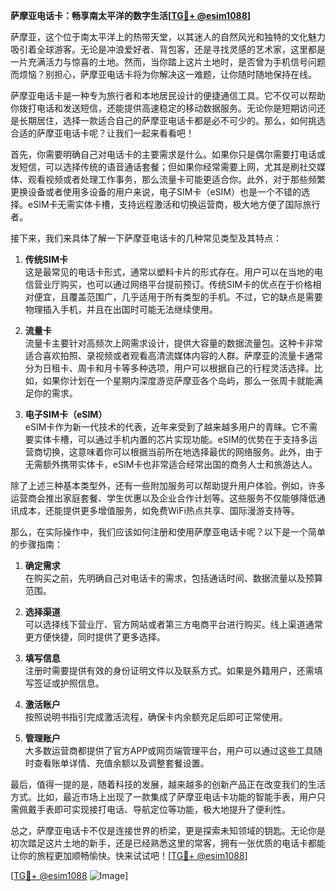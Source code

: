 **萨摩亚电话卡：畅享南太平洋的数字生活[[TG💪+ @esim1088](https://t.me/s/esim1088)]**

萨摩亚，这个位于南太平洋上的热带天堂，以其迷人的自然风光和独特的文化魅力吸引着全球游客。无论是冲浪爱好者、背包客，还是寻找灵感的艺术家，这里都是一片充满活力与惊喜的土地。然而，当你踏上这片土地时，是否曾为手机信号问题而烦恼？别担心，萨摩亚电话卡将为你解决这一难题，让你随时随地保持在线。

萨摩亚电话卡是一种专为旅行者和本地居民设计的便捷通信工具。它不仅可以帮助你拨打电话和发送短信，还能提供高速稳定的移动数据服务。无论你是短期访问还是长期居住，选择一款适合自己的萨摩亚电话卡都是必不可少的。那么，如何挑选合适的萨摩亚电话卡呢？让我们一起来看看吧！

首先，你需要明确自己对电话卡的主要需求是什么。如果你只是偶尔需要打电话或发短信，可以选择传统的语音通话套餐；但如果你经常需要上网，尤其是刷社交媒体、观看视频或者处理工作事务，那么流量卡可能更适合你。此外，对于那些频繁更换设备或者使用多设备的用户来说，电子SIM卡（eSIM）也是一个不错的选择。eSIM卡无需实体卡槽，支持远程激活和切换运营商，极大地方便了国际旅行者。

接下来，我们来具体了解一下萨摩亚电话卡的几种常见类型及其特点：

1. **传统SIM卡**  
   这是最常见的电话卡形式，通常以塑料卡片的形式存在。用户可以在当地的电信营业厅购买，也可以通过网络平台提前预订。传统SIM卡的优点在于价格相对便宜，且覆盖范围广，几乎适用于所有类型的手机。不过，它的缺点是需要物理插入手机，并且在出国时可能无法继续使用。

2. **流量卡**  
   流量卡主要针对高频次上网需求设计，提供大容量的数据流量包。这种卡非常适合喜欢拍照、录视频或者观看高清流媒体内容的人群。萨摩亚的流量卡通常分为日租卡、周卡和月卡等多种选项，用户可以根据自己的行程灵活选择。比如，如果你计划在一个星期内深度游览萨摩亚各个岛屿，那么一张周卡就能满足你的需求。

3. **电子SIM卡（eSIM）**  
   eSIM卡作为新一代技术的代表，近年来受到了越来越多用户的青睐。它不需要实体卡槽，可以通过手机内置的芯片实现功能。eSIM的优势在于支持多运营商切换，这意味着你可以根据当前所在地选择最优的网络服务。此外，由于无需额外携带实体卡，eSIM卡也非常适合经常出国的商务人士和旅游达人。

除了上述三种基本类型外，还有一些附加服务可以帮助提升用户体验。例如，许多运营商会推出家庭套餐、学生优惠以及企业合作计划等。这些服务不仅能够降低通讯成本，还能提供更多增值服务，如免费WiFi热点共享、国际漫游支持等。

那么，在实际操作中，我们应该如何注册和使用萨摩亚电话卡呢？以下是一个简单的步骤指南：

1. **确定需求**  
   在购买之前，先明确自己对电话卡的需求，包括通话时间、数据流量以及预算范围。

2. **选择渠道**  
   可以选择线下营业厅、官方网站或者第三方电商平台进行购买。线上渠道通常更方便快捷，同时提供了更多选择。

3. **填写信息**  
   注册时需要提供有效的身份证明文件以及联系方式。如果是外籍用户，还需填写签证或护照信息。

4. **激活账户**  
   按照说明书指引完成激活流程，确保卡内余额充足后即可正常使用。

5. **管理账户**  
   大多数运营商都提供了官方APP或网页端管理平台，用户可以通过这些工具随时查看账单详情、充值余额以及调整套餐设置。

最后，值得一提的是，随着科技的发展，越来越多的创新产品正在改变我们的生活方式。比如，最近市场上出现了一款集成了萨摩亚电话卡功能的智能手表，用户只需佩戴手表即可实现接打电话、导航定位等功能，极大地提升了便利性。

总之，萨摩亚电话卡不仅是连接世界的桥梁，更是探索未知领域的钥匙。无论你是初次踏足这片土地的新手，还是已经熟悉这里的常客，拥有一张优质的电话卡都能让你的旅程更加顺畅愉快。快来试试吧！[[TG💪+ @esim1088](https://t.me/s/esim1088)]

[[TG💪+ @esim1088](https://t.me/s/esim1088) ![Image](https://i.postimg.cc/4NQfJmqS/Snipaste-2025-05-13-00-14-12.png)]